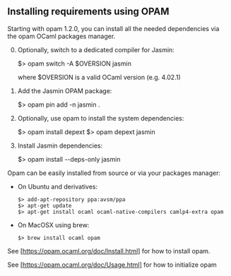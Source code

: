 Installing requirements using OPAM
--------------------------------------------------------------------

Starting with opam 1.2.0, you can install all the needed dependencies
via the opam OCaml packages manager.

  0. Optionally, switch to a dedicated compiler for Jasmin:

        $> opam switch -A $OVERSION jasmin

     where $OVERSION is a valid OCaml version (e.g. 4.02.1)

  1. Add the Jasmin OPAM package:

        $> opam pin add -n jasmin .

  3. Optionally, use opam to install the system dependencies:

        $> opam install depext
        $> opam depext jasmin

  4. Install Jasmin dependencies:

        $> opam install --deps-only jasmin

Opam can be easily installed from source or via your packages manager:

  * On Ubuntu and derivatives:
  
        $> add-apt-repository ppa:avsm/ppa
        $> apt-get update
        $> apt-get install ocaml ocaml-native-compilers camlp4-extra opam
        
  * On MacOSX using brew:

        $> brew install ocaml opam

See [https://opam.ocaml.org/doc/Install.html] for how to install opam.

See [https://opam.ocaml.org/doc/Usage.html] for how to initialize opam
